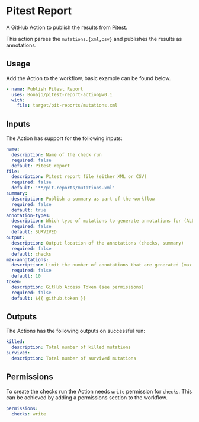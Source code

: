 # Pitest Report

A GitHub Action to publish the results from [Pitest](https://pitest.org/).

This action parses the `mutations.{xml,csv}` and publishes the results as annotations.

## Usage

Add the Action to the workflow, basic example can be found below.

```yaml
- name: Publish Pitest Report
  uses: Bonajo/pitest-report-action@v0.1
  with:
    file: target/pit-reports/mutations.xml
```

## Inputs

The Action has support for the following inputs:
```yaml
name:
  description: Name of the check run
  required: false
  default: Pitest report
file:
  description: Pitest report file (either XML or CSV)
  required: false
  default: '**/pit-reports/mutations.xml'
summary:
  description: Publish a summary as part of the workflow
  required: false
  default: true
annotation-types:
  description: Which type of mutations to generate annotations for (ALL, SURVIVED, KILLED)
  required: false
  default: SURVIVED
output:
  description: Output location of the annotations (checks, summary)
  required: false
  default: checks
max-annotations:
  description: Limit the number of annotations that are generated (max 50)
  required: false
  default: 10
token:
  description: GitHub Access Token (see permissions)
  required: false
  default: ${{ github.token }}
```

## Outputs

The Actions has the following outputs on successful run:
```yaml
killed:
  description: Total number of killed mutations
survived:
  description: Total number of survived mutations
```

## Permissions

To create the checks run the Action needs `write` permission for `checks`. 
This can be achieved by adding a permissions section to the workflow.

```yaml
permissions:
  checks: write
```
